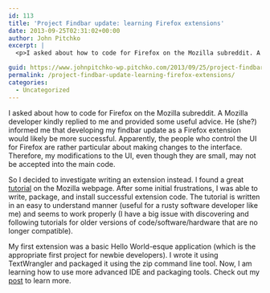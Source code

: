 ```yaml
---
id: 113
title: 'Project Findbar update: learning Firefox extensions'
date: 2013-09-25T02:31:02+00:00
author: John Pitchko
excerpt: |
  <p>I asked about how to code for Firefox on the Mozilla subreddit. A Mozilla developer kindly replied to me and provided some useful advice. He (she?) informed me that developing my findbar update as a Firefox extension would likely be more successful. Apparently, the people who control the UI for Firefox are rather particular about making changes to the interface. Therefore, my modifications to the UI, even though they are small, may not be accepted into the main code.</p>

guid: https://www.johnpitchko-wp.pitchko.com/2013/09/25/project-findbar-update-learning-firefox-extensions/
permalink: /project-findbar-update-learning-firefox-extensions/
categories:
  - Uncategorized
---
```

<p>I asked about how to code for Firefox on the Mozilla subreddit. A Mozilla developer kindly replied to me and provided some useful advice. He (she?) informed me that developing my findbar update as a Firefox extension would likely be more successful. Apparently, the people who control the UI for Firefox are rather particular about making changes to the interface. Therefore, my modifications to the UI, even though they are small, may not be accepted into the main code.</p>

<p>So I decided to investigate writing an extension instead. I found a great <a href="https://developer.mozilla.org/en-US/docs/XUL/School_tutorial/Getting_Started_with_Firefox_Extensions?redirectlocale=en-US&amp;redirectslug=XUL_School{93d2407ba8de15231aea1cf03f7903fc634b6278d878c952f6d47c7bec2a1778}2FGetting_Started_with_Firefox_Extensions">tutorial</a> on the Mozilla webpage. After some initial frustrations, I was able to write, package, and install successful extension code. The tutorial is written in an easy to understand manner (useful for a rusty software developer like me) and seems to work properly (I have a big issue with discovering and following tutorials for older versions of code/software/hardware that are no longer compatible).</p>

<p>My first extension was a basic Hello World-esque application (which is the appropriate first project for newbie developers). I wrote it using TextWrangler and packaged it using the zip command line tool. Now, I am learning how to use more advanced IDE and packaging tools. Check out my <a href="http://www.pitchko.com/developing-firefox-extensions/">post</a> to learn more.</p>
